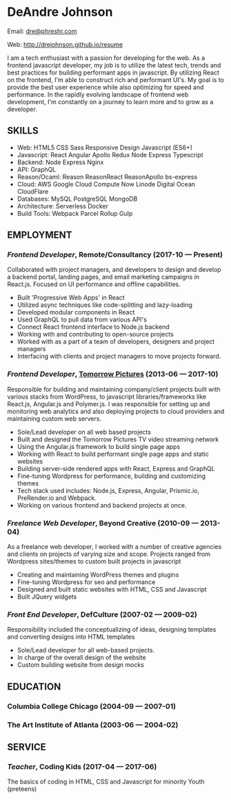 DeAndre Johnson
============
Email: dre@phreshr.com

Web: http://drejohnson.github.io/resume

I am a tech enthusiast with a passion for developing for the web. As a frontend javascript developer, my job is to utilize the latest tech, trends and best practices for building performant apps in javascript. By utilizing React on the frontend, I'm able to construct rich and performant UI's. My goal is to provide the best user experience while also optimizing for speed and performance. In the rapidly evolving landscape of frontend web development, I'm constantly on a journey to learn more and to grow as a developer.

## SKILLS

  - Web: HTML5 CSS Sass Responsive Design Javascript (ES6+) 
  - Javascript: React Angular Apollo Redux Node Express Typescript 
  - Backend: Node Express Nginx 
  - API: GraphQL 
  - Reason/Ocaml: Reason ReasonReact ReasonApollo bs-express 
  - Cloud: AWS Google Cloud Compute Now Linode Digital Ocean CloudFlare 
  - Databases: MySQL PostgreSQL MongoDB 
  - Architecture: Serverless Docker 
  - Build Tools: Webpack Parcel Rollup Gulp 

## EMPLOYMENT

### *Frontend Developer*, Remote/Consultancy (2017-10 — Present)

Collaborated with project managers, and developers to design and develop a backend portal, landing pages, and email marketing campaigns in React.js. Focused on UI performance and offline capabilities.
  - Built 'Progressive Web Apps' in React
  - Utilized async techniques like code-splitting and lazy-loading
  - Developed modular components in React
  - Used GraphQL to pull data from various API's
  - Connect React frontend interface to Node.js backend
  - Working with and contributing to open-source projects
  - Worked with as a part of a team of developers, designers and project managers
  - Interfacing with clients and project managers to move projects forward.

### *Frontend Developer*, [Tomorrow Pictures](http://tomorrowpictures.com) (2013-06 — 2017-10)

Responsible for building and maintaining company/client projects built with various stacks from WordPress, to javascript libraries/frameworks like React.js, Angular.js and Polymer.js. I was responsible for setting up and monitoring web analytics and also deploying projects to cloud providers and maintaining custom web servers.
  - Sole/Lead developer on all web based projects
  - Built and designed the Tomorrow Pictures TV video streaming network
  - Using the Angular.js framework to build single page apps
  - Working with React to build performant single page apps and static websites
  - Building server-side rendered apps with React, Express and GraphQL
  - Fine-tuning Wordpress for performance, building and customizing themes
  - Tech stack used includes: Node.js, Express, Angular, Prismic.io, PreRender.io and Webpack.
  - Working on various frontend and backend projects at once.

### *Freelance Web Developer*, Beyond Creative (2010-09 — 2013-04)

As a freelance web developer, I worked with a number of creative agencies and clients on projects of varying size and scope. Projects ranged from Wordpress sites/themes to custom built projects in javascript
  - Creating and maintaining WordPress themes and plugins
  - Fine-tuning Wordpress for seo and performance
  - Designed and built static websites with HTML, CSS and Javascript
  - Built JQuery widgets

### *Front End Developer*, DefCulture (2007-02 — 2009-02)

Responsibility included the conceptualizing of ideas, designing templates and converting designs into HTML templates
  - Sole/Lead developer for all web-based projects.
  - In charge of the overall design of the website
  - Custom building website from design mocks




## EDUCATION

### Columbia College Chicago (2004-09 — 2007-01)



### The Art Institute of Atlanta (2003-06 — 2004-02)








## SERVICE

### *Teacher*, Coding Kids (2017-04 — 2017-06)

The basics of coding in HTML, CSS and Javascript for minority Youth (preteens)






